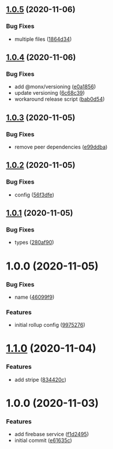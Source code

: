 ## [1.0.5](https://github.com/monx-dev/rollup-config/compare/v1.0.4...v1.0.5) (2020-11-06)


### Bug Fixes

* multiple files ([1864d34](https://github.com/monx-dev/rollup-config/commit/1864d34a05c944ff69903ed6715e9f2a46f863f4))

## [1.0.4](https://github.com/monx-dev/rollup-config/compare/v1.0.3...v1.0.4) (2020-11-06)


### Bug Fixes

* add @monx/versioning ([e0a1856](https://github.com/monx-dev/rollup-config/commit/e0a18565fc6d5a5b13ff0ea6d0f024f000099e89))
* update versioning ([6c68c39](https://github.com/monx-dev/rollup-config/commit/6c68c39cb5d103ec87ce208f1d5951f586e0e192))
* workaround release script ([bab0d54](https://github.com/monx-dev/rollup-config/commit/bab0d5440e5c664b5988724d946a3a3c9dba3c78))

## [1.0.3](https://github.com/monx-dev/rollup-config/compare/v1.0.2...v1.0.3) (2020-11-05)


### Bug Fixes

* remove peer dependencies ([e99ddba](https://github.com/monx-dev/rollup-config/commit/e99ddba0ff6f1e595619c5683b0b7c4d4df4770b))

## [1.0.2](https://github.com/monx-dev/rollup-config/compare/v1.0.1...v1.0.2) (2020-11-05)


### Bug Fixes

* config ([56f3dfe](https://github.com/monx-dev/rollup-config/commit/56f3dfe3380bb3b56cd6b1e1c2c5743863a039c0))

## [1.0.1](https://github.com/monx-dev/rollup-config/compare/v1.0.0...v1.0.1) (2020-11-05)


### Bug Fixes

* types ([280af90](https://github.com/monx-dev/rollup-config/commit/280af90683ea6f70518adf89ec417e504cd3818f))

# 1.0.0 (2020-11-05)


### Bug Fixes

* name ([46099f9](https://github.com/monx-dev/rollup-config/commit/46099f9ebecca27b259cb7665483d81b82d9f40a))


### Features

* initial rollup config ([9975276](https://github.com/monx-dev/rollup-config/commit/9975276032d3b10e4e2828bb4d57ddd118f01128))

# [1.1.0](https://github.com/monx-dev/default-services/compare/v1.0.0...v1.1.0) (2020-11-04)


### Features

* add stripe ([834420c](https://github.com/monx-dev/default-services/commit/834420c872bdb098cda119cb32f5e4ab691dd10f))

# 1.0.0 (2020-11-03)


### Features

* add firebase service ([f1d2495](https://github.com/monx-dev/default-services/commit/f1d2495cfb0f8c854b410c41f959ecf3e0e38173))
* initial commit ([e61635c](https://github.com/monx-dev/default-services/commit/e61635cabb8cfad77763be6db97a4539dfe9594e))
